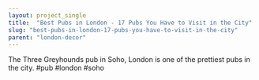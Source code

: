 ```yaml
---
layout: project_single
title:  "Best Pubs in London - 17 Pubs You Have to Visit in the City"
slug: "best-pubs-in-london-17-pubs-you-have-to-visit-in-the-city"
parent: "london-decor"
---
```

The Three Greyhounds pub in Soho, London is one of the prettiest pubs in the city. #pub #london #soho